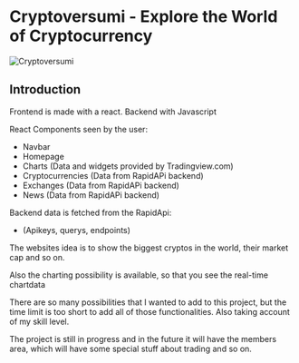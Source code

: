 # Cryptoversumi - Explore the World of Cryptocurrency

![Cryptoversumi](<img src="https://i.ibb.co/s59mtSp/crypto.png" alt="crypto" border="0">)

## Introduction
Frontend is made with a react.
Backend with Javascript

React Components seen by the user:
- Navbar 
- Homepage 
- Charts (Data and widgets provided by Tradingview.com)
- Cryptocurrencies (Data from RapidAPi backend)
- Exchanges (Data from RapidAPi backend)
- News (Data from RapidAPi backend)

Backend data is fetched from the RapidApi:
- (Apikeys, querys, endpoints)

The websites idea is to show the biggest cryptos in the world, their market cap and so on.

Also the charting possibility is available, so that you see the real-time chartdata 

There are so many possibilities that I wanted to add to this project, but the time limit is too short to 
add all of those functionalities. Also taking account of my skill level.

The project is still in progress and in the future it will have the members area, which will
have some special stuff about trading and so on.
